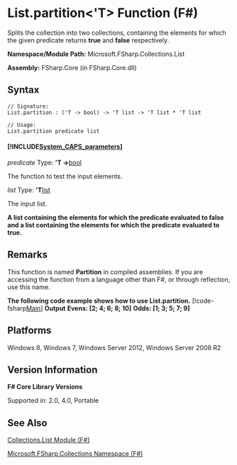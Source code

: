 # List.partition<'T> Function (F#)

Splits the collection into two collections, containing the elements for which the given predicate returns **true** and **false** respectively.

**Namespace/Module Path:** Microsoft.FSharp.Collections.List

**Assembly:** FSharp.Core (in FSharp.Core.dll)


## Syntax

```
// Signature:
List.partition : ('T -> bool) -> 'T list -> 'T list * 'T list

// Usage:
List.partition predicate list
```

#### [!INCLUDE[System_CAPS_parameters](//System/Token/System_CAPS_parameters_md.md)]
*predicate*
Type: **'T -&gt;**[bool](http://msdn.microsoft.com/en-us/library/89c0cf9c-49ce-4207-a3be-555851a67dd5)


The function to test the input elements.


*list*
Type: **'T**[list](http://msdn.microsoft.com/en-us/library/c627b668-477b-4409-91ed-06d7f1b3e4a7)


The input list.



**A list containing the elements for which the predicate evaluated to false and a list containing the elements for which the predicate evaluated to true.**
## Remarks
This function is named **Partition** in compiled assemblies. If you are accessing the function from a language other than F#, or through reflection, use this name.

**The following code example shows how to use List.partition.**
[!code-fsharp[Main](snippets/fslists/snippet50.fs)]
**Output**
**Evens: [2; 4; 6; 8; 10]**
**Odds: [1; 3; 5; 7; 9]**
## Platforms
Windows 8, Windows 7, Windows Server 2012, Windows Server 2008 R2


## Version Information
**F# Core Library Versions**

Supported in: 2.0, 4.0, Portable




## See Also
[Collections.List Module &#40;F&#35;&#41;](Collections.List+Module+%28FSharp%29.md)

[Microsoft.FSharp.Collections Namespace &#40;F&#35;&#41;](Microsoft.FSharp.Collections+Namespace+%28FSharp%29.md)

